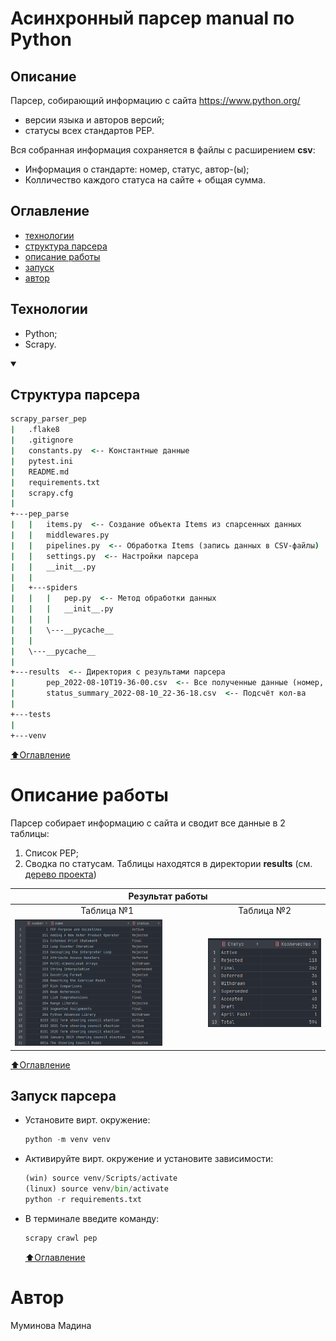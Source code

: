 # Асинхронный парсер manual по Python

## Описание

Парсер, собирающий информацию с сайта https://www.python.org/
- версии языка и авторов версий;
- статусы всех стандартов PEP.

Вся собранная информация сохраняется в файлы с расширением **csv**:
- Информация о стандарте: номер, статус, автор-(ы);
- Колличество каждого статуса на сайте + общая сумма.

## Оглавление
- [технологии](#технологии)
- <a href="#t1"> структура парсера </a>
- [описание работы](#описание-работы)
- [запуск](#запуск-парсера)
- [автор](#автор)

## Технологии
- Python;
- Scrapy.

<details open>
  <summary>
    <h2 id="t1"> Структура парсера </h2>
  </summary>

```cmd
scrapy_parser_pep
|   .flake8
|   .gitignore
|   constants.py  <-- Константные данные
|   pytest.ini
|   README.md
|   requirements.txt
|   scrapy.cfg
|
+---pep_parse
|   |   items.py  <-- Создание объекта Items из спарсенных данных
|   |   middlewares.py
|   |   pipelines.py  <-- Обработка Items (запись данных в CSV-файлы)
|   |   settings.py  <-- Настройки парсера
|   |   __init__.py
|   |   
|   +---spiders
|   |   |   pep.py  <-- Метод обработки данных
|   |   |   __init__.py
|   |   |
|   |   \---__pycache__
|   |           
|   \---__pycache__
|           
+---results  <-- Директория с результами парсера
|       pep_2022-08-10T19-36-00.csv  <-- Все полученные данные (номер, статус, автор(ы))
|       status_summary_2022-08-10_22-36-18.csv  <-- Подсчёт кол-ва
|       
+---tests
|
+---venv
```

</details>

[⬆️Оглавление](#оглавление)

# Описание работы

Парсер собирает информацию с сайта и сводит все данные в 2 таблицы:
1. Список PEP;
2. Сводка по статусам.
Таблицы находятся в директории **results** (см. <a href="#t1">дерево проекта</a>)  


<table align="center">
  <thead>
    <tr>
      <th colspan="2">
        Результат работы
      </th>
    </tr>
  </thead>
  <tbody>
    <tr>
      <td align="center">
        Таблица №1
      </td>
      <td align="center">
        Таблица №2
      </td>
    </tr>
    <tr>
      <td>
        <img
          alt="table_№1"
          width="80%"
          src="https://github.com/Mikhail-Kushnerev/image/blob/main/Parse_Scrapy/table_1.png"
        >
      </td>
      <td>
        <img
          alt="table_№2"
          src="https://github.com/Mikhail-Kushnerev/image/blob/main/Parse_Scrapy/table_2.png"
        >
      </td>
    </tr>
  </tbody>
</table>

[⬆️Оглавление](#оглавление)

## Запуск парсера
- Установите вирт. окружение:
    ```python
    python -m venv venv
    ```
- Активируйте вирт. окружение и установите зависимости:
    ```python
    (win) source venv/Scripts/activate
    (linux) source venv/bin/activate
    python -r requirements.txt
    ```
- В терминале введите команду:
    ```python
    scrapy crawl pep
    ```
    [⬆️Оглавление](#оглавление)

# Автор
Муминова Мадина